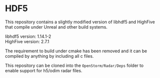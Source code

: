 # HDF5
This repository contains a slightly modified version of libhdf5 and HighFive that compile under Unreal and other build systems.

libhdf5 version: 1.14.1-2  
HighFive version: 2.7.1

The requirement to build under cmake has been removed and it can be compiled by anything by including all c files.

This repository can be cloned into the `OpenStorm/Radar/Deps` folder to enable support for h5/odim radar files.
